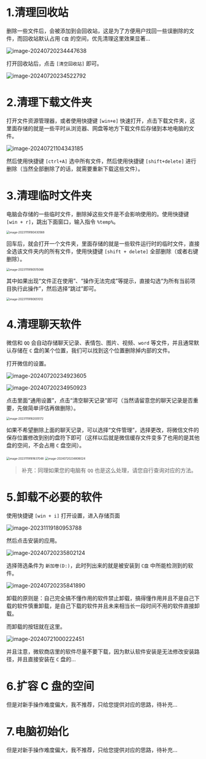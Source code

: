 # 1.清理回收站

删除一些文件后，会被添加到会回收站，这是为了方便用户找回一些误删除的文件，而回收站默认占用 `C盘` 的空间，优先清理这里效果显著...

![image-20240720234447638](./assets/image-20240720234447638.png)

打开回收站后，点击 `[清空回收站]` 即可。

![image-20240720234522792](./assets/image-20240720234522792.png)

# 2.清理下载文件夹

打开文件资源管理器，或者使用快捷键 `[win+e]` 快速打开，点击下载文件夹，这里面存储的就是一些平时从浏览器、网盘等地方下载文件后存储到本地电脑的文件。

![image-20240721104343185](./assets/image-20240721104343185.png)

然后使用快捷键 `[ctrl+A]` 选中所有文件，然后使用快捷键 `[shift+delete]` 进行删除（当然全部删除了的话，就需要重新下载这些文件）。

# 3.清理临时文件夹

电脑会存储的一些临时文件，删除掉这些文件是不会影响使用的。使用快捷键 `[win + r]`，跳出下面窗口，输入指令 `%temp%`。

<img src="./assets/image-20231119180430568.png" alt="image-20231119180430568" style="zoom:50%;" />

回车后，就会打开一个文件夹，里面存储的就是一些软件运行时的临时文件，直接全选该文件夹内的所有文件，使用快捷键 `[shift + delete]` 全部删除（或者右键删除）。

<img src="./assets/image-20231119180515066.png" alt="image-20231119180515066" style="zoom: 50%;" />

其中如果出现“文件正在使用”、“操作无法完成”等提示，直接勾选“为所有当前项目执行此操作”，然后选择“跳过”即可。

<img src="./assets/image-20231119180651012.png" alt="image-20231119180651012" style="zoom:50%;" />

# 4.清理聊天软件

微信和 `QQ` 会自动存储聊天记录、表情包、图片、视频、`word` 等文件，并且通常默认存储在 `C` 盘的某个位置，我们可以找到这个位置删除掉内部的文件。

打开微信的设置。

![image-20240720234923605](./assets/image-20240720234923605.png)

![image-20240720234950923](./assets/image-20240720234950923.png)

点击里面“通用设置”，点击“清空聊天记录”即可（当然请留意您的聊天记录是否重要，先做简单评估再做删除）。

<img src="./assets/image-20231119182005172.png" alt="image-20231119182005172" style="zoom:50%;" />

如果不希望删除上面的聊天记录，可以选择“文件管理”，选择更改，将微信文件的保存位置修改到别的盘符下即可（这样以后就是微信缓存文件变多了也用的是其他盘的空间，不会占用 `C` 盘空间）。

<img src="./assets/image-20231119181637048.png" alt="image-20231119181637048" style="zoom:50%;" />

<img src="./assets/image-20240720234806024.png" alt="image-20240720234806024" style="zoom:50%;" />

>   补充：同理如果您的电脑有 `QQ` 也是这么处理，请您自行查询对应的方法。

# 5.卸载不必要的软件

使用快捷键 `[win + i]` 打开设置，进入存储页面

![image-20231119180953788](./assets/image-20231119180953788.png)

然后点击安装的应用。

![image-20240720235802124](./assets/image-20240720235802124.png)

选择筛选条件为 `新加卷(D:)`，此时列出来的就是被安装到 `C盘` 中所能检测到的软件。

![image-20240720235841890](./assets/image-20240720235841890.png)

卸载的原则是：自己完全搞不懂作用的软件禁止卸载，搞得懂作用并且不是自己下载的软件慎重卸载，是自己下载的软件并且未来相当长一段时间不用的软件直接卸载。

而卸载的按钮就在这里。

![image-20240721000222451](./assets/image-20240721000222451.png)

并且注意，微软商店里的软件尽量不要下载，因为默认软件安装是无法修改安装路径，并且直接安装在 `C` 盘的...

# 6.扩容 C 盘的空间

但是对新手操作难度偏大，我不推荐，只给您提供对应的思路，待补充...

# 7.电脑初始化

但是对新手操作难度偏大，我不推荐，只给您提供对应的思路，待补充...